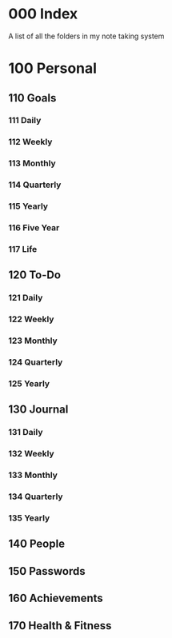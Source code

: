 000 Index
========================

A list of all the folders in my note taking system

# 100 Personal 
## 110 Goals
### 111 Daily
### 112 Weekly
### 113 Monthly
### 114 Quarterly
### 115 Yearly
### 116 Five Year
### 117 Life
## 120 To-Do
### 121 Daily
### 122 Weekly
### 123 Monthly
### 124 Quarterly
### 125 Yearly
## 130 Journal
### 131 Daily
### 132 Weekly
### 133 Monthly
### 134 Quarterly
### 135 Yearly
## 140 People
## 150 Passwords
## 160 Achievements
## 170 Health & Fitness

